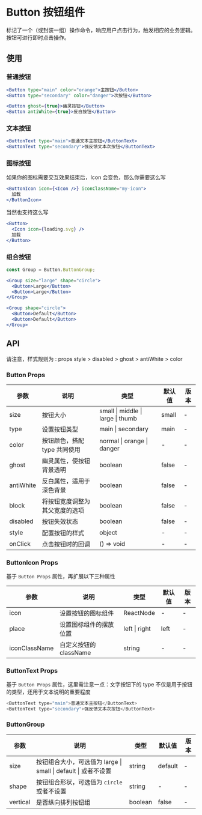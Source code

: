 # Button 按钮组件

标记了一个（或封装一组）操作命令，响应用户点击行为，触发相应的业务逻辑。按钮可进行即时点击操作。

## 使用

### 普通按钮

```jsx
<Button type="main" color="orange">主按钮</Button>
<Button type="secondary" color="danger">次按钮</Button>

<Button ghost={true}>幽灵按钮</Button>
<Button antiWhite={true}>反白按钮</Button>
```

### 文本按钮

```jsx
<ButtonText type="main">普通文本主按钮</ButtonText>
<ButtonText type="secondary">强反馈文本次按钮</ButtonText>
```

### 图标按钮

如果你的图标需要交互效果结束后，Icon 会变色，那么你需要这么写

```jsx
<ButtonIcon icon={<Icon />} iconClassName="my-icon">
  加载
</ButtonIcon>
```

当然也支持这么写

```jsx
<Button>
  <Icon icon={loading.svg} />
  加载
</Button>
```

### 组合按钮

```jsx
const Group = Button.ButtonGroup;

<Group size="large" shape="circle">
  <Button>Large</Button>
  <Button>Large</Button>
</Group>

<Group shape="circle">
  <Button>Default</Button>
  <Button>Default</Button>
</Group>
```

## API

请注意，样式规则为 : props style > disabled > ghost > antiWhite > color

### Button Props

| 参数      | 说明                           | 类型                              | 默认值 | 版本 |
| --------- | ------------------------------ | --------------------------------- | ------ | ---- |
| size      | 按钮大小                       | small \| middle \| large \| thumb | small  | -    |
| type      | 设置按钮类型                   | main \| secondary                 | main   | -    |
| color     | 按钮颜色，搭配 type 共同使用   | normal \| orange \| danger        | -      | -    |
| ghost     | 幽灵属性，使按钮背景透明       | boolean                           | false  | -    |
| antiWhite | 反白属性，适用于深色背景       | boolean                           | false  | -    |
| block     | 将按钮宽度调整为其父宽度的选项 | boolean                           | false  | -    |
| disabled  | 按钮失效状态                   | boolean                           | false  | -    |
| style     | 配置按钮的样式                 | object                            | -      | -    |
| onClick   | 点击按钮时的回调               | () => void                        | -      | -    |

### ButtonIcon Props

基于 `Button Props` 属性，再扩展以下三种属性

| 参数          | 说明                   | 类型          | 默认值 | 版本 |
| ------------- | ---------------------- | ------------- | ------ | ---- |
| icon          | 设置按钮的图标组件     | ReactNode     | -      | -    |
| place         | 设置图标组件的摆放位置 | left \| right | left   | -    |
| iconClassName | 自定义按钮的 className | string        | -      | -    |

### ButtonText Props

基于 `Button Props` 属性，这里需注意一点：文字按钮下的 type 不仅是用于按钮的类型，还用于文本说明的重要程度

```js
<ButtonText type="main">普通文本主按钮</ButtonText>
<ButtonText type="secondary">强反馈文本次按钮</ButtonText>
```

### ButtonGroup

| 参数     | 说明                                                           | 类型    | 默认值  | 版本 |
| -------- | -------------------------------------------------------------- | ------- | ------- | ---- |
| size     | 按钮组合大小，可选值为 large \| small \| default \| 或者不设置 | string  | default | -    |
| shape    | 按钮组合形状，可选值为 `circle` 或者不设置                     | string  | -       | -    |
| vertical | 是否纵向排列按钮组                                             | boolean | false   | -    |
